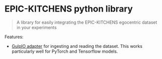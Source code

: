 # EPIC-KITCHENS python library

> A library for easily integrating the EPIC-KITCHENS egocentric dataset in your
> experiments 

Features:

* [GulpIO adapter](https://github.com/TwentyBN/GulpIO#loading-data) for ingesting and reading the 
  dataset. This works particularly well for PyTorch and Tensorflow models.
